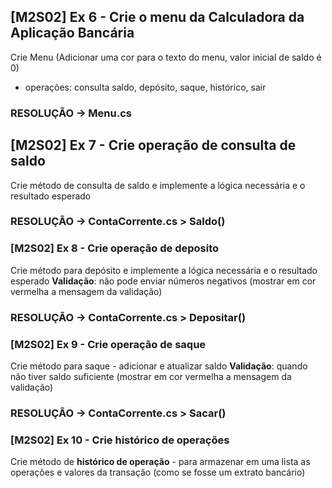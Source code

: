 ## [M2S02] Ex 6 - Crie o menu da Calculadora da Aplicação Bancária

Crie Menu (Adicionar uma cor para o texto do menu, valor inicial de saldo é 0)

- operações: consulta saldo, depósito, saque, histórico, sair

### **RESOLUÇÃO** -> Menu.cs

## [M2S02] Ex 7 - Crie operação de consulta de saldo

Crie método de consulta de saldo e implemente a lógica necessária e o resultado esperado

### **RESOLUÇÃO** -> ContaCorrente.cs > Saldo()

### [M2S02] Ex 8 - Crie operação de deposito

Crie método para depósito e implemente a lógica necessária e o resultado esperado
**Validação**: não pode enviar números negativos (mostrar em cor vermelha a mensagem da validação)

### **RESOLUÇÃO** -> ContaCorrente.cs > Depositar()

### [M2S02] Ex 9 - Crie operação de saque

Crie método para saque - adicionar e atualizar saldo
**Validação**: quando não tiver saldo suficiente (mostrar em cor vermelha a mensagem da validação)

### **RESOLUÇÃO** -> ContaCorrente.cs > Sacar()

### [M2S02] Ex 10 - Crie histórico de operações

Crie método de **histórico de operação** - para armazenar em uma lista as operações e valores da transação (como se fosse um extrato bancário)
